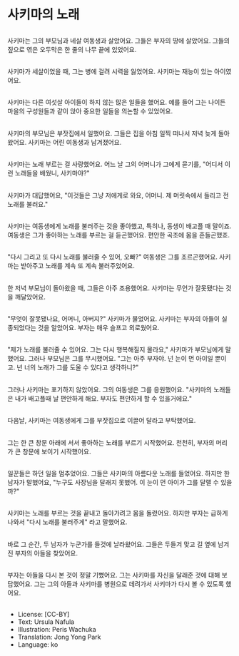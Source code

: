 # 사키마의 노래

##
사키마는 그의 부모님과 네살 여동생과 살았어요. 그들은 부자의 땅에 살았어요. 그들의 짚으로 엮은 오두막은 한 줄의 나무 끝에 있었어요.

##
사키마가 세살이었을 때, 그는 병에 걸려 시력을 잃었어요. 사키마는 재능이 있는 아이였어요.

##
사키마는 다른 여섯살 아이들이 하지 않는 많은 일들을 했어요. 예를 들어 그는 나이든 마을의 구성원들과 같이 앉아 중요한 일들을 의논할 수 있었어요.

##
사키마의 부모님은 부잣집에서 일했어요. 그들은 집을 아침 일찍 떠나서 저녁 늦게 돌아왔어요. 사키마는 어린 여동생과 남겨졌어요.

##
사키마는 노래 부르는 걸 사랑했어요. 어느 날 그의 어머니가 그에게 묻기를, "어디서 이런 노래들을 배웠니, 사키마야?"

##
사키마가 대답했어요, "이것들은 그냥 저에게로 와요, 어머니. 제 머릿속에서 들리고 전 노래를 불러요."

##
사키마는 여동생에게 노래를 불러주는 것을 좋아했고, 특히나, 동생이 배고플 때 말이죠. 여동생은 그가 좋아하는 노래를 부르는 걸 듣곤했어요. 편안한 곡조에 몸을 흔들곤했죠.

##
"다시 그리고 또 다시 노래를 불러줄 수 있어, 오빠?" 여동생은 그를 조르곤했어요. 사키마는 받아주고 노래를 계속 또 계속 불러주었어요.

##
한 저녁 부모님이 돌아왔을 때, 그들은 아주 조용했어요. 사키마는 무언가 잘못됐다는 것을 깨달았어요.

##
"무엇이 잘못됐나요, 어머니, 아버지?" 사키마가 물었어요. 사키마는 부자의 아들이 실종되었다는 것을 알았어요. 부자는 매우 슬프고 외로웠어요.

##
"제가 노래를 불러줄 수 있어요. 그는 다시 행복해질지 몰라요," 사키마가 부모님에게 말했어요. 그러나 부모님은 그를 무시했어요. "그는 아주 부자야. 넌 눈이 먼 아이일 뿐이고. 넌 너의 노래가 그를 도울 수 있다고 생각하니?"

##
그러나 사키마는 포기하지 않았어요. 그의 여동생은 그를 응원했어요. "사키마의 노래들은 내가 배고플때 날 편안하게 해요. 부자도 편안하게 할 수 있을거에요."

##
다음날, 사키마는 여동생에게 그를 부잣집으로 이끌어 달라고 부탁했어요.

##
그는 한 큰 창문 아래에 서서 좋아하는 노래를 부르기 시작했어요. 천천히, 부자의 머리가 큰 창문에 보이기 시작했어요.

##
일꾼들은 하던 일을 멈추었어요. 그들은 사키마의 아름다운 노래를 들었어요. 하지만 한 남자가 말했어요, "누구도 사장님을 달래지 못했어. 이 눈이 먼 아이가 그를 달랠 수 있을까?"

##
사키마는 노래를 부르는 것을 끝내고 돌아가려고 몸을 돌렸어요. 하지만 부자는 급하게 나와서 "다시 노래를 불러주게" 라고 말했어요.

##
바로 그 순간, 두 남자가 누군가를 들것에 날라왔어요. 그들은 두들겨 맞고 길 옆에 남겨진 부자의 아들을 찾았어요.

##
부자는 아들을 다시 본 것이 정말 기뻤어요. 그는 사키마를 자신을 달래준 것에 대해 보답했어요. 그는 그의 아들과 사키마를 병원으로 데려가서 사키마가 다시 볼 수 있도록 했어요.

##
* License: [CC-BY]
* Text: Ursula Nafula
* Illustration: Peris Wachuka
* Translation: Jong Yong Park
* Language: ko
